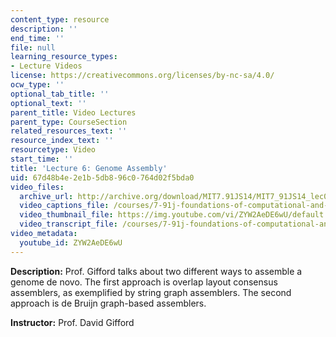 ```yaml
---
content_type: resource
description: ''
end_time: ''
file: null
learning_resource_types:
- Lecture Videos
license: https://creativecommons.org/licenses/by-nc-sa/4.0/
ocw_type: ''
optional_tab_title: ''
optional_text: ''
parent_title: Video Lectures
parent_type: CourseSection
related_resources_text: ''
resource_index_text: ''
resourcetype: Video
start_time: ''
title: 'Lecture 6: Genome Assembly'
uid: 67d48b4e-2e1b-5db8-96c0-764d02f5bda0
video_files:
  archive_url: http://archive.org/download/MIT7.91JS14/MIT7_91JS14_lec06_300k.mp4
  video_captions_file: /courses/7-91j-foundations-of-computational-and-systems-biology-spring-2014/049685492f4a5775b35a37ca9ed047e2_ZYW2AeDE6wU.vtt
  video_thumbnail_file: https://img.youtube.com/vi/ZYW2AeDE6wU/default.jpg
  video_transcript_file: /courses/7-91j-foundations-of-computational-and-systems-biology-spring-2014/18b601767baa48ff7984697ee8045339_ZYW2AeDE6wU.pdf
video_metadata:
  youtube_id: ZYW2AeDE6wU
---
```


**Description:** Prof. Gifford talks about two different ways to assemble a genome de novo. The first approach is overlap layout consensus assemblers, as exemplified by string graph assemblers. The second approach is de Bruijn graph-based assemblers.

**Instructor:** Prof. David Gifford

